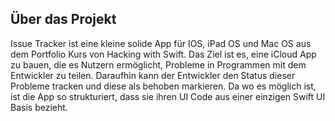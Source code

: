 ## Über das Projekt
Issue Tracker ist eine kleine solide App für IOS, iPad OS und Mac OS aus dem Portfolio Kurs von Hacking with Swift. Das Ziel ist es, eine iCloud App zu bauen, die es Nutzern ermöglicht, Probleme in Programmen mit dem Entwickler zu teilen. Daraufhin kann der Entwickler den Status dieser Probleme tracken und diese als behoben markieren. Da wo es möglich ist, ist die App so strukturiert, dass sie ihren UI Code aus einer einzigen Swift UI Basis bezieht.

